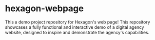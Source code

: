 # hexagon-webpage
This a demo project repository for Hexagon's web page! This repository showcases a fully functional and interactive demo of a digital agency website, designed to inspire and demonstrate the agency's capabilities.
